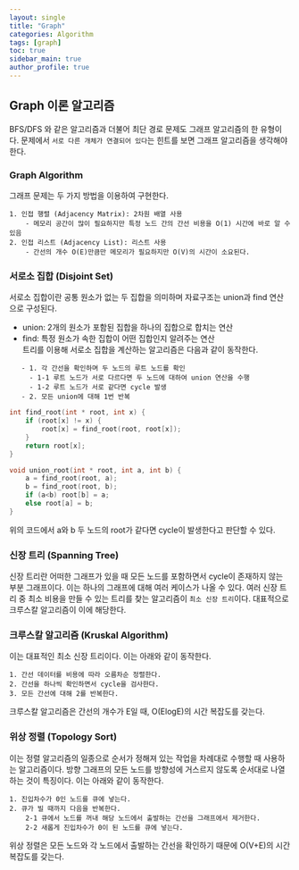 ```yaml
---
layout: single  
title: "Graph"  
categories: Algorithm  
tags: [graph]  
toc: true  
sidebar_main: true
author_profile: true
---  
```

  
## Graph 이론 알고리즘  
BFS/DFS 와 같은 알고리즘과 더불어 최단 경로 문제도 그래프 알고리즘의 한 유형이다. 문제에서 `서로 다른 개체가 연결되어 있다`는 힌트를 보면 그래프 알고리즘을 생각해야 한다.  
  
### Graph Algorithm  
그래프 문제는 두 가지 방법을 이용하여 구현한다.  
```  
1. 인접 행렬 (Adjacency Matrix): 2차원 배열 사용  
    - 메모리 공간이 많이 필요하지만 특정 노드 간의 간선 비용을 O(1) 시간에 바로 알 수 있음  
2. 인접 리스트 (Adjacency List): 리스트 사용  
    - 간선의 개수 O(E)만큼만 메모리가 필요하지만 O(V)의 시간이 소요된다.  
```  
  
### 서로소 집합 (Disjoint Set)  
서로소 집합이란 공통 원소가 없는 두 집합을 의미하며 자료구조는 union과 find 연산으로 구성된다.  
   - union: 2개의 원소가 포함된 집합을 하나의 집합으로 합치는 연산  
   - find: 특정 원소가 속한 집합이 어떤 집합인지 알려주는 연산  
트리를 이용해 서로소 집합을 계산하는 알고리즘은 다음과 같이 동작한다.  
```
   - 1. 각 간선을 확인하며 두 노드의 루트 노드를 확인  
     - 1-1 루트 노드가 서로 다르다면 두 노드에 대하여 union 연산을 수행  
     - 1-2 루트 노드가 서로 같다면 cycle 발생  
   - 2. 모든 union에 대해 1번 반복  
```
```c  
int find_root(int * root, int x) {
    if (root[x] != x) {
        root[x] = find_root(root, root[x]);
    }
    return root[x];
}

void union_root(int * root, int a, int b) {
    a = find_root(root, a);
    b = find_root(root, b);
    if (a<b) root[b] = a;
    else root[a] = b;
}  
```  
위의 코드에서 a와 b 두 노드의 root가 같다면 cycle이 발생한다고 판단할 수 있다.  
  
### 신장 트리 (Spanning Tree)  
신장 트리란 어떠한 그래프가 있을 때 모든 노드를 포함하면서 cycle이 존재하지 않는 부분 그래프이다. 이는 하나의 그래프에 대해 여러 케이스가 나올 수 있다. 여러 신장 트리 중 최소 비용을 만들 수 있는 트리를 찾는 알고리즘이 `최소 신장 트리`이다. 대표적으로 크루스칼 알고리즘이 이에 해당한다.  
  
### 크루스칼 알고리즘 (Kruskal Algorithm)  
이는 대표적인 최소 신장 트리이다. 이는 아래와 같이 동작한다.  
```  
1. 간선 데이터를 비용에 따라 오름차순 정렬한다.  
2. 간선을 하나씩 확인하면서 cycle을 검사한다.  
3. 모든 간선에 대해 2를 반복한다.  
```  
크루스칼 알고리즘은 간선의 개수가 E일 때, O(ElogE)의 시간 복잡도를 갖는다.
  
### 위상 정렬 (Topology Sort)  
이는 정렬 알고리즘의 일종으로 순서가 정해져 있는 작업을 차례대로 수행할 때 사용하는 알고리즘이다. 방향 그래프의 모든 노드를 방향성에 거스르지 않도록 순서대로 나열하는 것이 특징이다. 이는 아래와 같이 동작한다.  
```  
1. 진입차수가 0인 노드를 큐에 넣는다.  
2. 큐가 빌 때까지 다음을 반복한다.  
    2-1 큐에서 노드를 꺼내 해당 노드에서 출발하는 간선을 그래프에서 제거한다.  
    2-2 새롭게 진입차수가 0이 된 노드를 큐에 넣는다.  
```  
위상 정렬은 모든 노드와 각 노드에서 출발하는 간선을 확인하기 때문에 O(V+E)의 시간복잡도를 갖는다.  
